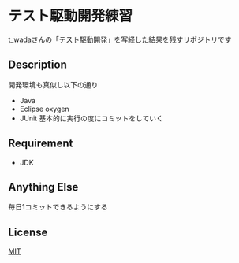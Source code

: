 # テスト駆動開発練習

t_wadaさんの「テスト駆動開発」を写経した結果を残すリポジトリです

## Description 

開発環境も真似し以下の通り
- Java
- Eclipse oxygen 
- JUnit
基本的に実行の度にコミットをしていく

## Requirement

- JDK

## Anything Else

毎日1コミットできるようにする

## License

[MIT](http://b4b4r07.mit-license.org)
